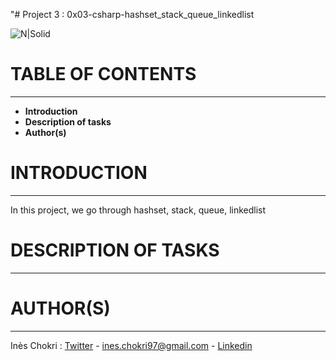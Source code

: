 "# Project 3 : 0x03-csharp-hashset_stack_queue_linkedlist

![N|Solid](https://external-content.duckduckgo.com/iu/?u=https%3A%2F%2Fi0.wp.com%2Fwww.embhack.com%2Fwp-content%2Fuploads%2F2018%2F06%2Fhello-world.png&f=1&nofb=1)


# TABLE OF CONTENTS
___
  - **Introduction**
  - **Description of tasks**
  - **Author(s)**

# INTRODUCTION
___
In this project, we go through hashset, stack, queue, linkedlist

# DESCRIPTION OF TASKS
___
# AUTHOR(S)
___
Inès Chokri : [Twitter](https://twitter.com/chokri_ines) - <ines.chokri97@gmail.com> - [Linkedin](https://www.linkedin.com/in/in%C3%A8s-chokri-b247b7175/)
